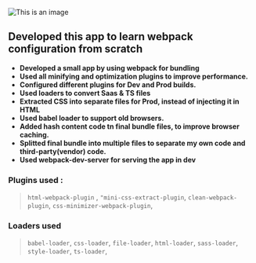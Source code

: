 

![This is an image](https://raw.githubusercontent.com/webpack/media/master/logo/logo-on-white-bg.png)


## Developed this app to learn webpack configuration from scratch
- **Developed a small app by using webpack for bundling**
- **Used all minifying and optimization plugins to improve performance.**
- **Configured different plugins for Dev and Prod builds.**
- **Used loaders to convert Saas & TS files**
- **Extracted CSS into separate files for Prod, instead of injecting it in HTML**
- **Used babel loader to support old browsers.**
- **Added hash content code tn final bundle files, to improve browser caching.**
- **Splitted final bundle into multiple files to separate my own code and third-party(vendor) code.**
- **Used webpack-dev-server for serving the app in dev**

### Plugins used :
> `html-webpack-plugin` , `"mini-css-extract-plugin`, `clean-webpack-plugin`, `css-minimizer-webpack-plugin`,

### Loaders used
> `babel-loader`, `css-loader`, `file-loader`, `html-loader`, `sass-loader`, `style-loader`, `ts-loader`,

